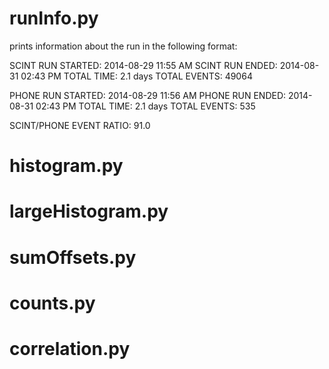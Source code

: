 # runInfo.py

prints information about the run in the following format:

SCINT RUN STARTED: 2014-08-29 11:55 AM
SCINT RUN ENDED: 2014-08-31 02:43 PM
TOTAL TIME: 2.1 days
TOTAL EVENTS: 49064 

PHONE RUN STARTED: 2014-08-29 11:56 AM
PHONE RUN ENDED: 2014-08-31 02:43 PM
TOTAL TIME: 2.1 days
TOTAL EVENTS: 535 

SCINT/PHONE EVENT RATIO: 91.0 

# histogram.py

# largeHistogram.py

# sumOffsets.py

# counts.py

# correlation.py
